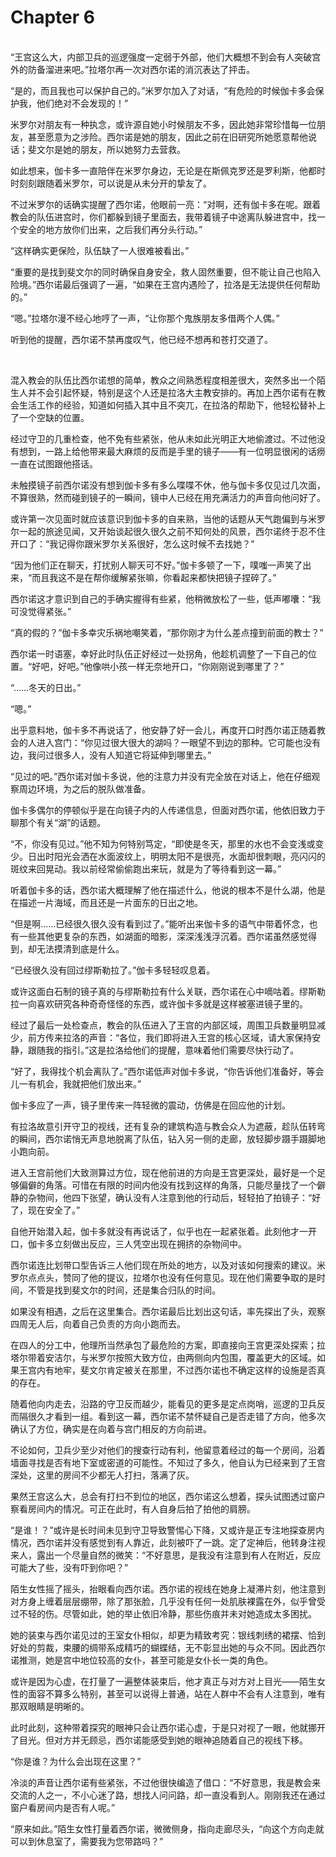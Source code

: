 # Chapter 6

<br>
“王宫这么大，内部卫兵的巡逻强度一定弱于外部，他们大概想不到会有人突破宫外的防备溜进来吧。”拉塔尔再一次对西尔诺的消沉表达了抨击。

“是的，而且我也可以保护自己的。”米罗尔加入了对话，“有危险的时候伽卡多会保护我，他们绝对不会发现的！”

米罗尔对朋友有一种执念，或许源自她小时候朋友不多，因此她非常珍惜每一位朋友，甚至愿意为之涉险。西尔诺是她的朋友，因此之前在旧研究所她愿意帮他说话；斐文尔是她的朋友，所以她努力去营救。

如此想来，伽卡多一直陪伴在米罗尔身边，无论是在斯佩克罗还是罗利斯，他都时时刻刻跟随着米罗尔，可以说是从未分开的挚友了。

不过米罗尔的话确实提醒了西尔诺，他眼前一亮：“对啊，还有伽卡多在呢。跟着教会的队伍进宫时，你们都躲到镜子里面去，我带着镜子中途离队躲进宫中，找一个安全的地方放你们出来，之后我们再分头行动。”

“这样确实更保险，队伍缺了一人很难被看出。”

“重要的是找到斐文尔的同时确保自身安全，救人固然重要，但不能让自己也陷入险境。”西尔诺最后强调了一遍，“如果在王宫内遇险了，拉洛是无法提供任何帮助的。”

“嗯。”拉塔尔漫不经心地哼了一声，“让你那个鬼族朋友多借两个人偶。”

听到他的提醒，西尔诺不禁再度叹气，他已经不想再和苍打交道了。

<br>

混入教会的队伍比西尔诺想的简单，教众之间熟悉程度相差很大，突然多出一个陌生人并不会引起怀疑，特别是这个人还是拉洛大主教安排的。再加上西尔诺有在教会生活工作的经验，知道如何插入其中且不突兀，在拉洛的帮助下，他轻松替补上了一个空缺的位置。

经过守卫的几重检查，他不免有些紧张，他从未如此光明正大地偷渡过。不过他没有想到，一路上给他带来最大麻烦的反而是手里的镜子——有一位明显很闲的话痨一直在试图跟他搭话。

未触摸镜子前西尔诺没有想到伽卡多有多么喋喋不休，他与伽卡多仅见过几次面，不算很熟，然而碰到镜子的一瞬间，镜中人已经在用充满活力的声音向他问好了。

或许第一次见面时就应该意识到伽卡多的自来熟，当他的话题从天气跑偏到与米罗尔一起的旅途见闻，又开始谈起很久很久之前不知何处的风景，西尔诺终于忍不住开口了：“我记得你跟米罗尔关系很好，怎么这时候不去找她？”

“因为他们正在聊天，打扰别人聊天可不好。”伽卡多顿了一下，噗嗤一声笑了出来，“而且我这不是在帮你缓解紧张嘛，你看起来都快把镜子捏碎了。”

西尔诺这才意识到自己的手确实握得有些紧，他稍微放松了一些，低声嘟囔：“我可没觉得紧张。”

“真的假的？”伽卡多幸灾乐祸地嘲笑着，“那你刚才为什么差点撞到前面的教士？”

西尔诺一时语塞，幸好此时队伍正好经过一处拐角，他趁机调整了一下自己的位置。“好吧，好吧。”他像哄小孩一样无奈地开口，“你刚刚说到哪里了？”

“……冬天的日出。”

“嗯。”

出乎意料地，伽卡多不再说话了，他安静了好一会儿，再度开口时西尔诺正随着教会的人进入宫门：“你见过很大很大的湖吗？一眼望不到边的那种。它可能也没有边，我问过很多人，没有人知道它将延伸到哪里去。”

“见过的吧。”西尔诺对伽卡多说，他的注意力并没有完全放在对话上，他在仔细观察周边环境，为之后的脱队做准备。

伽卡多偶尔的停顿似乎是在向镜子内的人传递信息，但面对西尔诺，他依旧致力于聊那个有关“湖”的话题。

“不，你没有见过。”他不知为何特别笃定，“即使是冬天，那里的水也不会变浅或变少。日出时阳光会洒在水面波纹上，明明太阳不是很亮，水面却很刺眼，亮闪闪的斑纹来回晃动。我以前经常偷偷跑出来玩，就是为了等待看到这一幕。”

听着伽卡多的话，西尔诺大概理解了他在描述什么，他说的根本不是什么湖，他是在描述一片海域，而且还是一片面东的日出之地。

“但是啊……已经很久很久没有看到过了。”能听出来伽卡多的语气中带着怀念，也有一些其他更复杂的东西，如湖面的暗影，深深浅浅浮沉着。西尔诺虽然感觉得到，却无法摸清到底是什么。

“已经很久没有回过缪斯勒拉了。”伽卡多轻轻叹息着。

或许这面白石制的镜子真的与缪斯勒拉有什么关联，西尔诺在心中嘀咕着。缪斯勒拉一向喜欢研究各种奇奇怪怪的东西，或许伽卡多就是这样被塞进镜子里的。

经过了最后一处检查点，教会的队伍进入了王宫的内部区域，周围卫兵数量明显减少，前方传来拉洛的声音：“各位，我们即将进入王宫的核心区域，请大家保持安静，跟随我的指引。”这是拉洛给他们的提醒，意味着他们需要尽快行动了。

“好了，我得找个机会离队了。”西尔诺低声对伽卡多说，“你告诉他们准备好，等会儿一有机会，我就把他们放出来。”

伽卡多应了一声，镜子里传来一阵轻微的震动，仿佛是在回应他的计划。

有拉洛故意引开守卫的视线，还有复杂的建筑构造与教会众人为遮蔽，趁队伍转弯的瞬间，西尔诺悄无声息地脱离了队伍，钻入另一侧的走廊，放轻脚步蹑手蹑脚地小跑向前。

进入王宫前他们大致测算过方位，现在他前进的方向是王宫更深处，最好是一个足够偏僻的角落。可惜在有限的时间内他没有找到这样的角落，只能尽量找了一个僻静的杂物间，他四下张望，确认没有人注意到他的行动后，轻轻拍了拍镜子：“好了，现在安全了。”

自他开始潜入起，伽卡多就没有再说话了，似乎也在一起紧张着。此刻他才一开口，伽卡多立刻做出反应，三人凭空出现在拥挤的杂物间中。

西尔诺连比划带口型告诉三人他们现在所处的地方，以及对该如何搜索的建议。米罗尔点点头，赞同了他的提议，拉塔尔也没有任何意见。现在他们需要争取的是时间，不管是找到斐文尔的时间，还是集合归队的时间。

如果没有相遇，之后在这里集合。西尔诺最后比划出这句话，率先探出了头，观察四周无人后，向着自己负责的方向小跑而去。

在四人的分工中，他理所当然承包了最危险的方案，即直接向王宫更深处探索；拉塔尔带着安洁尔，与米罗尔按照大致方位，由两侧向内包围，覆盖更大的区域。如果王宫内有地牢，斐文尔肯定被关在那里，不过西尔诺也不确定这样的设施是否真的存在。

随着他向内走去，沿路的守卫反而越少，能看见的更多是定点岗哨，巡逻的卫兵反而隔很久才看到一组。看到这一幕，西尔诺不禁怀疑自己是否走错了方向，他多次确认了方位，确实是在向着与宫门相反的方向前进。

不论如何，卫兵少至少对他们的搜查行动有利，他留意着经过的每一个房间，沿着墙面寻找是否有地下室或密道的可能性。不知过了多久，他自认为已经来到了王宫深处，这里的房间不少都无人打扫，落满了灰。

果然王宫这么大，总会有打扫不到位的地区，西尔诺这么想着，探头试图透过窗户察看房间内的情况。可正在此时，有人自身后拍了拍他的肩膀。

“是谁！？”或许是长时间未见到守卫导致警惕心下降，又或许是正专注地探查房内情况，西尔诺并没有感觉到有人靠近，此刻被吓了一跳。定了定神后，他转身注视来人，露出一个尽量自然的微笑：“不好意思，是我没有注意到有人在附近，反应可能大了些，没有吓到你吧？”

陌生女性摇了摇头，抬眼看向西尔诺。西尔诺的视线在她身上凝滞片刻，他注意到对方身上缠着层层绷带，除了那张脸，几乎没有任何一处肌肤裸露在外，似乎曾受过不轻的伤。尽管如此，她的举止依旧冷静，那些伤痕并未对她造成太多困扰。

她的装束与西尔诺见过的王室女仆相似，却更为精致考究：银线刺绣的裙摆、恰到好处的剪裁，束腰的绸带系成精巧的蝴蝶结，无不彰显出她的与众不同。因此西尔诺推测，她是宫中地位较高的女仆，甚至可能是女仆长一类的角色。

或许是因为心虚，在打量了一遍整体装束后，他才真正与对方对上目光——陌生女性的面容不算多么特别，甚至可以说得上普通，站在人群中不会有人注意到，唯有那双眼睛是明晰的。

此时此刻，这种带着探究的眼神只会让西尔诺心虚，于是只对视了一眼，他就挪开了目光。但对方并无顾忌，西尔诺能感受到她的眼神追随着自己的视线下移。

“你是谁？为什么会出现在这里？”

冷淡的声音让西尔诺有些紧张，不过他很快编造了借口：“不好意思，我是教会来交流的人之一，不小心迷了路，想找人问问路，却一直没看到人。刚刚我还在通过窗户看房间内是否有人呢。”

“原来如此。”陌生女性打量着西尔诺，微微侧身，指向走廊尽头，“向这个方向走就可以到休息室了，需要我为您带路吗？”
